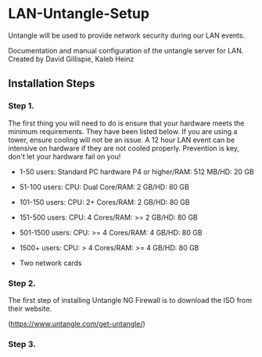 # LAN-Untangle-Setup

Untangle will be used to provide network security during our LAN events.

Documentation and manual configuration of the untangle server for LAN. Created by David Gillispie, Kaleb Heinz

## Installation Steps 

### Step 1. 

The first thing you will need to do is ensure that your hardware meets the minimum requirements. They have been listed below.
If you are using a tower, ensure cooling will not be an issue. A 12 hour LAN event can be intensive on hardware if they are not cooled properly. Prevention is key, don't let your hardware fail on you!

 - 1-50 users: Standard PC hardware P4 or higher/RAM: 512 MB/HD: 20 GB

- 51-100 users: CPU: Dual Core/RAM: 2 GB/HD: 80 GB

- 101-150 users: CPU: 2+ Cores/RAM: 2 GB/HD: 80 GB

- 151-500 users: CPU: 4 Cores/RAM: >= 2 GB/HD: 80 GB

- 501-1500 users: CPU: >= 4 Cores/RAM: 4 GB/HD: 80 GB

- 1500+ users: CPU: > 4 Cores/RAM: >= 4 GB/HD: 80 GB

- Two network cards

### Step 2. 
The first step of installing Untangle NG Firewall is to download the ISO from their website. 

(https://www.untangle.com/get-untangle/)

### Step 3. 
